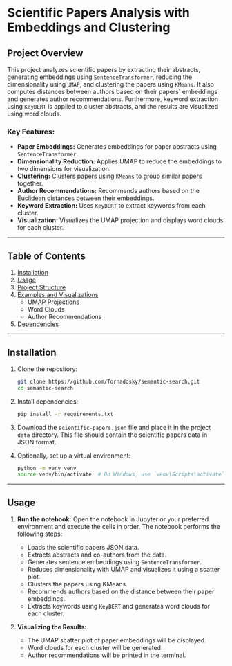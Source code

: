 # **Scientific Papers Analysis with Embeddings and Clustering**

## **Project Overview**

This project analyzes scientific papers by extracting their abstracts, generating embeddings using `SentenceTransformer`, reducing the dimensionality using `UMAP`, and clustering the papers using `KMeans`. It also computes distances between authors based on their papers' embeddings and generates author recommendations. Furthermore, keyword extraction using `KeyBERT` is applied to cluster abstracts, and the results are visualized using word clouds.

### **Key Features:**
- **Paper Embeddings:** Generates embeddings for paper abstracts using `SentenceTransformer`.
- **Dimensionality Reduction:** Applies UMAP to reduce the embeddings to two dimensions for visualization.
- **Clustering:** Clusters papers using `KMeans` to group similar papers together.
- **Author Recommendations:** Recommends authors based on the Euclidean distances between their embeddings.
- **Keyword Extraction:** Uses `KeyBERT` to extract keywords from each cluster.
- **Visualization:** Visualizes the UMAP projection and displays word clouds for each cluster.

---

## **Table of Contents**
1. [Installation](#installation)
2. [Usage](#usage)
3. [Project Structure](#project-structure)
4. [Examples and Visualizations](#examples-and-visualizations)
    - UMAP Projections
    - Word Clouds
    - Author Recommendations
5. [Dependencies](#dependencies)

---

## **Installation**

1. Clone the repository:
    ```bash
    git clone https://github.com/Tornadosky/semantic-search.git
    cd semantic-search
    ```

2. Install dependencies:
    ```bash
    pip install -r requirements.txt
    ```

3. Download the `scientific-papers.json` file and place it in the project `data` directory. This file should contain the scientific papers data in JSON format.

4. Optionally, set up a virtual environment:
    ```bash
    python -m venv venv
    source venv/bin/activate  # On Windows, use `venv\Scripts\activate`
    ```

---

## **Usage**

1. **Run the notebook:**
   Open the notebook in Jupyter or your preferred environment and execute the cells in order. The notebook performs the following steps:
   - Loads the scientific papers JSON data.
   - Extracts abstracts and co-authors from the data.
   - Generates sentence embeddings using `SentenceTransformer`.
   - Reduces dimensionality with UMAP and visualizes it using a scatter plot.
   - Clusters the papers using KMeans.
   - Recommends authors based on the distance between their paper embeddings.
   - Extracts keywords using `KeyBERT` and generates word clouds for each cluster.

2. **Visualizing the Results:**
   - The UMAP scatter plot of paper embeddings will be displayed.
   - Word clouds for each cluster will be generated.
   - Author recommendations will be printed in the terminal.
